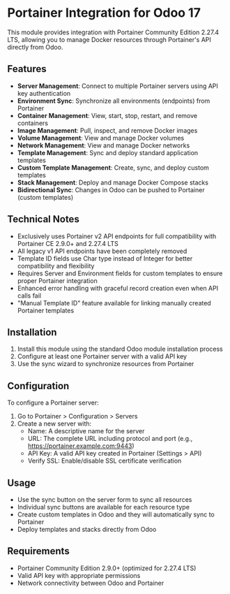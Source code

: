 # Portainer Integration for Odoo 17

This module provides integration with Portainer Community Edition 2.27.4 LTS, allowing you to manage Docker resources through Portainer's API directly from Odoo.

## Features

* **Server Management**: Connect to multiple Portainer servers using API key authentication
* **Environment Sync**: Synchronize all environments (endpoints) from Portainer
* **Container Management**: View, start, stop, restart, and remove containers
* **Image Management**: Pull, inspect, and remove Docker images
* **Volume Management**: View and manage Docker volumes
* **Network Management**: View and manage Docker networks
* **Template Management**: Sync and deploy standard application templates
* **Custom Template Management**: Create, sync, and deploy custom templates
* **Stack Management**: Deploy and manage Docker Compose stacks
* **Bidirectional Sync**: Changes in Odoo can be pushed to Portainer (custom templates)

## Technical Notes

* Exclusively uses Portainer v2 API endpoints for full compatibility with Portainer CE 2.9.0+ and 2.27.4 LTS
* All legacy v1 API endpoints have been completely removed
* Template ID fields use Char type instead of Integer for better compatibility and flexibility
* Requires Server and Environment fields for custom templates to ensure proper Portainer integration
* Enhanced error handling with graceful record creation even when API calls fail
* "Manual Template ID" feature available for linking manually created Portainer templates

## Installation

1. Install this module using the standard Odoo module installation process
2. Configure at least one Portainer server with a valid API key
3. Use the sync wizard to synchronize resources from Portainer

## Configuration

To configure a Portainer server:

1. Go to Portainer > Configuration > Servers
2. Create a new server with:
   - Name: A descriptive name for the server
   - URL: The complete URL including protocol and port (e.g., https://portainer.example.com:9443)
   - API Key: A valid API key created in Portainer (Settings > API)
   - Verify SSL: Enable/disable SSL certificate verification

## Usage

* Use the sync button on the server form to sync all resources
* Individual sync buttons are available for each resource type
* Create custom templates in Odoo and they will automatically sync to Portainer
* Deploy templates and stacks directly from Odoo

## Requirements

* Portainer Community Edition 2.9.0+ (optimized for 2.27.4 LTS)
* Valid API key with appropriate permissions
* Network connectivity between Odoo and Portainer